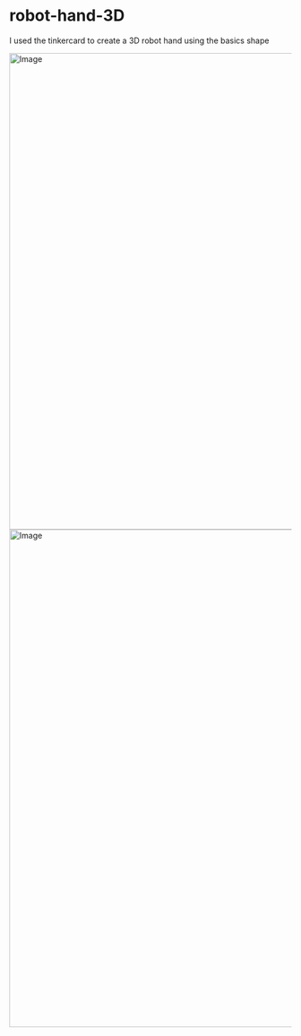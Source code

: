 # robot-hand-3D
I used the tinkercard to create a 3D robot hand using the basics shape 

<img width="1554" height="849" alt="Image" src="https://github.com/user-attachments/assets/58dfc1ca-5201-4fef-8d37-2e2c652a5d2e" />
<img width="1310" height="887" alt="Image" src="https://github.com/user-attachments/assets/5593ffc5-b5fa-432e-bc22-29537655fb12" />
